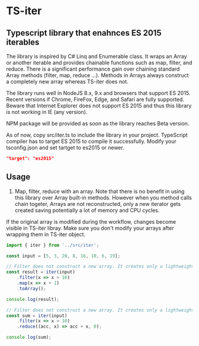 TS-iter
=======

## Typescript library that enahnces ES 2015 iterables

The library is inspired by C# Linq and Enumerable class. It wraps an Array or another iterable and provides
chainable functions such as map, filter, and reduce. There is a significant performance gain over chaining
standard Array methods (filter, map, reduce ...). Methods in Arrays always construct a completely
new array whereas TS-iter does not.

The library runs well in NodeJS 8.x, 9.x and browsers that support ES 2015. Recent versions if Chrome, FireFox, Edge, and Safari
are fully supported. Beware that Internet Explorer does not support ES 2015 and thus this library is not working in IE (any version).

NPM package will be provided as soon as the library reaches Beta version.

As of now, copy src/iter.ts to include the library in your project. TypeScript compiler has to target ES 2015 to compile it successfully. Modify your tsconfig.json and set tartget to es2015 or newer.

```json
"target": "es2015"
```

## Usage

1. Map, filter, reduce with an array.
Note that there is no benefit in using this library over Array built-in methods.
However when you method calls chain togeter, Arrays are not reconstructed, only a new iterator gets created saving
potentially a lot of memory and CPU cycles.

If the original array is modified during the workflow, changes become visible in TS-iter libray. Make sure you don't
modify your arrays after wrapping them in TS-iter object.

```ts
import { iter } from '../src/iter';

const input = [5, 3, 20, 8, 16, 10, 6, 19];

// Filter does not construct a new array. It creates only a lightweight object.
const result = iter(input)
    .filter(x => x > 10)
    .map(x => x + 1)
    .toArray();

console.log(result);

// Filter does not construct a new array. It creates only a lightweight object.
const sum = iter(input)
    .filter(x => x > 10)
    .reduce((acc, x) => acc + x, 0);

console.log(sum);
```